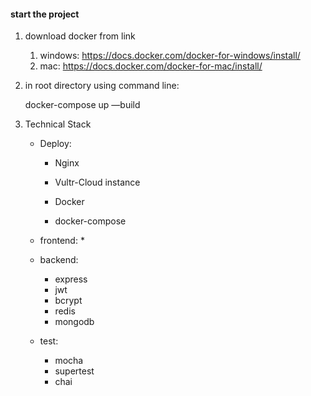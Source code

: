 #### start the project

1. download docker from link
   1. windows: https://docs.docker.com/docker-for-windows/install/
   2. mac: https://docs.docker.com/docker-for-mac/install/

2. in root directory using command line:

   docker-compose up —build

3. Technical Stack

   * Deploy:

     * Nginx

     * Vultr-Cloud instance

     * Docker
     * docker-compose

   * frontend:
     * 
   * backend:
     * express
     * jwt
     * bcrypt
     * redis
     * mongodb
   * test:
     * mocha
     * supertest
     * chai